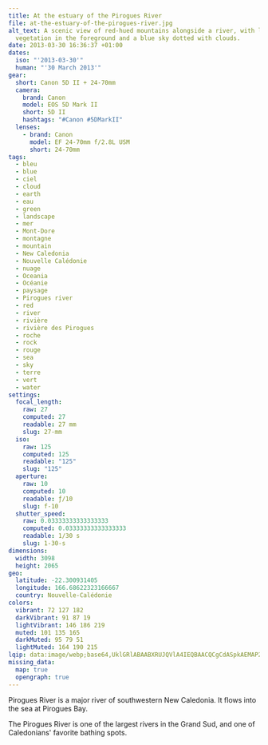 ```yaml
---
title: At the estuary of the Pirogues River
file: at-the-estuary-of-the-pirogues-river.jpg
alt_text: A scenic view of red-hued mountains alongside a river, with lush green
  vegetation in the foreground and a blue sky dotted with clouds.
date: 2013-03-30 16:36:37 +01:00
dates:
  iso: "'2013-03-30'"
  human: "'30 March 2013'"
gear:
  short: Canon 5D II + 24-70mm
  camera:
    brand: Canon
    model: EOS 5D Mark II
    short: 5D II
    hashtags: "#Canon #5DMarkII"
  lenses:
    - brand: Canon
      model: EF 24-70mm f/2.8L USM
      short: 24-70mm
tags:
  - bleu
  - blue
  - ciel
  - cloud
  - earth
  - eau
  - green
  - landscape
  - mer
  - Mont-Dore
  - montagne
  - mountain
  - New Caledonia
  - Nouvelle Calédonie
  - nuage
  - Oceania
  - Océanie
  - paysage
  - Pirogues river
  - red
  - river
  - rivière
  - rivière des Pirogues
  - roche
  - rock
  - rouge
  - sea
  - sky
  - terre
  - vert
  - water
settings:
  focal_length:
    raw: 27
    computed: 27
    readable: 27 mm
    slug: 27-mm
  iso:
    raw: 125
    computed: 125
    readable: "125"
    slug: "125"
  aperture:
    raw: 10
    computed: 10
    readable: ƒ/10
    slug: f-10
  shutter_speed:
    raw: 0.03333333333333333
    computed: 0.03333333333333333
    readable: 1/30 s
    slug: 1-30-s
dimensions:
  width: 3098
  height: 2065
geo:
  latitude: -22.300931405
  longitude: 166.68622323166667
  country: Nouvelle-Calédonie
colors:
  vibrant: 72 127 182
  darkVibrant: 91 87 19
  lightVibrant: 146 186 219
  muted: 101 135 165
  darkMuted: 95 79 51
  lightMuted: 164 190 215
lqip: data:image/webp;base64,UklGRlABAABXRUJQVlA4IEQBAACQCgCdASpkAEMAP2mky1izrTM5sVhrAzAtCUAZVupOAW/sOpx9i2HW825W7v7znsZGjOGPkOxy+2j3BFPD6kJaoTDmsHdtM60Wws3mVKKGe80Fo6mis44nq6jVlIAA57c6Z7JDbZQJyvcn6Wq1WkrvDHJYGeSFyE1XidjQDcNrAq59ulD1opDj9LWj7yLpWMiKOfUyQ2Ddo0j4xyMuLqJIe13QrV2ad/+RDfCU8xOlhBaHXLpbc1k1aIAQsut5/4NJzv30gLvZFFYV4phruVw2SjmUcMcMEWxj/4hDYlvuPG2PU1GcjLYsv0NEEnVbdWw6r4xgtBsSi2AdqL56QOjEpc1OVMOLrDXR0rl4cfdKhEhP0fA0iMdL3THFDesO+ZwoK+upZ34702faDweqdzTvcRXXjHGvGUuhI4hijZsZ0aQaAAA=
missing_data:
  map: true
  opengraph: true
---
```


Pirogues River is a major river of southwestern New Caledonia. It flows into the sea at Pirogues Bay.

The Pirogues River is one of the largest rivers in the Grand Sud, and one of Caledonians' favorite bathing spots.
